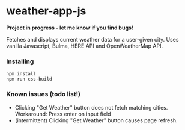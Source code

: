 # weather-app-js
**Project in progress - let me know if you find bugs!**

Fetches and displays current weather data for a user-given city. Uses vanilla Javascript, Bulma, HERE API and OpenWeatherMap API.



### Installing

```
npm install
npm run css-build
```

### Known issues (todo list!)
* Clicking "Get Weather" button does not fetch matching cities. Workaround: Press enter on input field 
* (intermittent) Clicking "Get Weather" button causes page refresh.
